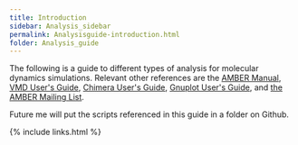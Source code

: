 ```yaml
---
title: Introduction
sidebar: Analysis_sidebar
permalink: Analysisguide-introduction.html
folder: Analysis_guide
---
```


<link rel="stylesheet" href="css/theme-purple.css">

The following is a guide to different types of analysis for molecular dynamics
simulations.
Relevant other references are the
[AMBER Manual](http://ambermd.org/doc12/Amber18.pdf),
[VMD User's Guide](http://www.ks.uiuc.edu/Research/vmd/current/ug/),
[Chimera User's Guide](https://www.cgl.ucsf.edu/chimera/docs/UsersGuide/),
[Gnuplot User's Guide](http://www.gnuplot.info/docs_5.0/gnuplot.pdf), and
[the AMBER Mailing List](http://archive.ambermd.org/).

Future me will put the scripts referenced in this guide in a folder on Github.

{% include links.html %}
